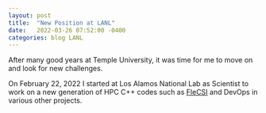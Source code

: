 ```yaml
---
layout: post
title:  "New Position at LANL"
date:   2022-03-26 07:52:00 -0400
categories: blog LANL
---
```


After many good years at Temple University, it was time for me to move on and
look for new challenges.

On February 22, 2022 I started at Los Alamos National Lab as Scientist to work
on a new generation of HPC C++ codes such as <a href="https://flecsi.github.io/flecsi/">FleCSI</a>
and DevOps in various other projects.
